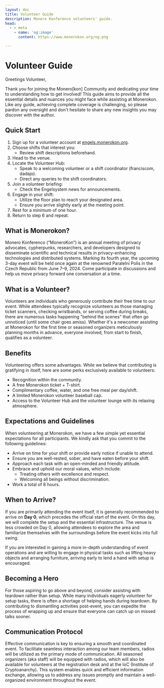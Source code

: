 ```yaml
---
layout: doc
title: Volunteer Guide
description: Monero Konferenco volunteers' guide.
head:
  - - meta
    - name: 'og:image'
      content: https://www.monerokon.org/og.png

---
```


# Volunteer Guide

Greetings Volunteer,

Thank you for joining the Monero\[kon\] Community and dedicating your time to understanding how to get involved! This guide aims to provide all the essential details and nuances you might face while assisting at Monerokon. Like any guide, achieving complete coverage is challenging, so please pardon any oversight and don't hesitate to share any new insights you may discover with the author.

## Quick Start

1. Sign up for a volunteer account at [engels.monerokon.org](https://engels.monerokon.org).
2. Choose shifts that interest you:
   - Review shift descriptions beforehand.
3. Head to the venue.
4. Locate the Volunteer Hub:
   - Speak to a welcoming volunteer or a shift coordinator (franciscom, dadajo).
   - Direct any queries to the shift coordinators.
5. Join a volunteer briefing:
   - Check the Engelsystem news for announcements.
6. Engage in your shift:
   - Utilize the floor plan to reach your designated area.
   - Ensure you arrive slightly early at the meeting point.
7. Rest for a minimum of one hour.
8. Return to step 6 and repeat.

## What is Monerokon?

Monero Konferenco (“MoneroKon”) is an annual meeting of privacy advocates, cypherpunks, researchers, and developers designed to disseminate scientific and technical results in privacy-enhancing technologies and distributed systems. Marking its fourth year, the upcoming 3-day event will be held once again at the renowned Paralelní Polis in the Czech Republic from June 7–9, 2024. Come participate in discussions and help us move privacy forward one conversation at a time.

## What is a Volunteer?

Volunteers are individuals who generously contribute their free time to our event. While attendees typically recognize volunteers as those managing ticket scanners, checking wristbands, or serving coffee during breaks, there are numerous tasks happening "behind the scenes" that often go unnoticed (until some chair goes amiss). Whether it's a newcomer assisting at Monerokon for the first time or seasoned organizers meticulously planning months in advance, everyone involved, from start to finish, qualifies as a volunteer.

## Benefits

Volunteering offers some advantages. While we believe that contributing is gratifying in itself, here are some perks exclusively available to volunteers:

- Recognition within the community.
- A free Monerokon ticket + T-shirt.
- Complimentary coffee, water, and one free meal per day/shift.
- A limited Monerokon volunteer baseball cap.
- Access to the Volunteer Hub and the volunteer lounge with its relaxing atmosphere.

## Expectations and Guidelines

When volunteering at Monerokon, we have a few simple yet essential expectations for all participants. We kindly ask that you commit to the following guidelines:

- Arrive on time for your shift or provide early notice if unable to attend.
- Ensure you are well-rested, sober, and have eaten before your shift.
- Approach each task with an open-minded and friendly attitude.
- Embrace and uphold our moral values, which include:
  - Treating others with excellence and respect.
  - Welcoming all beings without discrimination.
- Work a total of 8 hours.

## When to Arrive?

If you are primarily attending the event itself, it is generally recommended to arrive on **Day 0**, which precedes the official start of the event. On this day, we will complete the setup and the essential infrastructure. The venue is less crowded on Day 0, allowing attendees to explore the area and familiarize themselves with the surroundings before the event kicks into full swing.

If you are interested in gaining a more in-depth understanding of event operations and are willing to engage in physical tasks such as lifting heavy objects and arranging furniture, arriving early to lend a hand with setup is encouraged.

## Becoming a Hero

For those aspiring to go above and beyond, consider assisting with teardown rather than setup. While many individuals eagerly volunteer for setup tasks, there is often a shortage of helping hands during teardown. By contributing to dismantling activities post-event, you can expedite the process of wrapping up and ensure that everyone can catch up on missed talks sooner.

## Communication Protocol

Effective communication is key to ensuring a smooth and coordinated event. To facilitate seamless interaction among our team members, radios will be utilized as the primary mode of communication. All seasoned organizers (aka staff) will be equipped with radios, which will also be available for volunteers at the registration desk and at the IoC (Institute of Cryptoanarchy). This system enables quick and efficient information exchange, allowing us to address any issues promptly and maintain a well-organized environment throughout the event.
